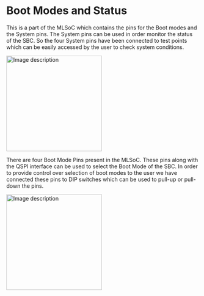 # Boot Modes and Status
This is a part of the MLSoC which contains the pins for the Boot modes and the System pins. The System pins can be used in order monitor the status of the SBC. So the four System pins have been connected to test points which can be easily accessed by the user to check system conditions.

<img src="https://github.com/user-attachments/assets/3afeb131-58c6-4900-becc-e6f373d05737" alt="Image description" width="250" />

There are four Boot Mode Pins present in the MLSoC. These pins along with the QSPI interface can be used to select the Boot Mode of the SBC. In order to provide control over selection of boot modes to the user we have connected these pins to DIP switches which can be used to pull-up or pull-down the pins.

<img src="https://github.com/user-attachments/assets/1586a36c-47fe-47b3-824c-d468ea589d87" alt="Image description" width="250" />
